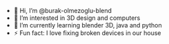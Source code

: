 - 👋 Hi, I’m @burak-olmezoglu-blend
- 👀 I’m interested in 3D design and computers
- 🌱 I’m currently learning blender 3D, java and python
- ⚡ Fun fact: I love fixing broken devices in our house

<!---
burak-olmezoglu-blend/burak-olmezoglu-blend is a ✨ special ✨ repository because its `README.md` (this file) appears on your GitHub profile.
You can click the Preview link to take a look at your changes.
--->
